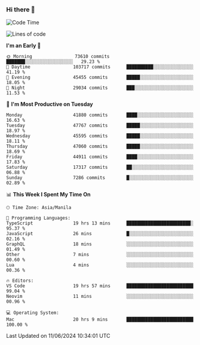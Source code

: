 ### Hi there 👋

<!--START_SECTION:waka-->
![Code Time](http://img.shields.io/badge/Code%20Time-5%2C236%20hrs%2055%20mins-blue)

![Lines of code](https://img.shields.io/badge/From%20Hello%20World%20I%27ve%20Written-114.2%20million%20lines%20of%20code-blue)

**I'm an Early 🐤** 

```text
🌞 Morning                73610 commits       ███████░░░░░░░░░░░░░░░░░░   29.23 % 
🌆 Daytime                103717 commits      ██████████░░░░░░░░░░░░░░░   41.19 % 
🌃 Evening                45455 commits       █████░░░░░░░░░░░░░░░░░░░░   18.05 % 
🌙 Night                  29034 commits       ███░░░░░░░░░░░░░░░░░░░░░░   11.53 % 
```
📅 **I'm Most Productive on Tuesday** 

```text
Monday                   41880 commits       ████░░░░░░░░░░░░░░░░░░░░░   16.63 % 
Tuesday                  47767 commits       █████░░░░░░░░░░░░░░░░░░░░   18.97 % 
Wednesday                45595 commits       █████░░░░░░░░░░░░░░░░░░░░   18.11 % 
Thursday                 47060 commits       █████░░░░░░░░░░░░░░░░░░░░   18.69 % 
Friday                   44911 commits       ████░░░░░░░░░░░░░░░░░░░░░   17.83 % 
Saturday                 17317 commits       ██░░░░░░░░░░░░░░░░░░░░░░░   06.88 % 
Sunday                   7286 commits        █░░░░░░░░░░░░░░░░░░░░░░░░   02.89 % 
```


📊 **This Week I Spent My Time On** 

```text
🕑︎ Time Zone: Asia/Manila

💬 Programming Languages: 
TypeScript               19 hrs 13 mins      ████████████████████████░   95.37 % 
JavaScript               26 mins             █░░░░░░░░░░░░░░░░░░░░░░░░   02.16 % 
GraphQL                  18 mins             ░░░░░░░░░░░░░░░░░░░░░░░░░   01.49 % 
Other                    7 mins              ░░░░░░░░░░░░░░░░░░░░░░░░░   00.60 % 
Lua                      4 mins              ░░░░░░░░░░░░░░░░░░░░░░░░░   00.36 % 

🔥 Editors: 
VS Code                  19 hrs 57 mins      █████████████████████████   99.04 % 
Neovim                   11 mins             ░░░░░░░░░░░░░░░░░░░░░░░░░   00.96 % 

💻 Operating System: 
Mac                      20 hrs 9 mins       █████████████████████████   100.00 % 
```


 Last Updated on 11/06/2024 10:34:01 UTC
<!--END_SECTION:waka-->


<!--
**rad182/rad182** is a ✨ _special_ ✨ repository because its `README.md` (this file) appears on your GitHub profile.

Here are some ideas to get you started:

- 🔭 I’m currently working on ...
- 🌱 I’m currently learning ...
- 👯 I’m looking to collaborate on ...
- 🤔 I’m looking for help with ...
- 💬 Ask me about ...
- 📫 How to reach me: ...
- 😄 Pronouns: ...
- ⚡ Fun fact: ...
-->
